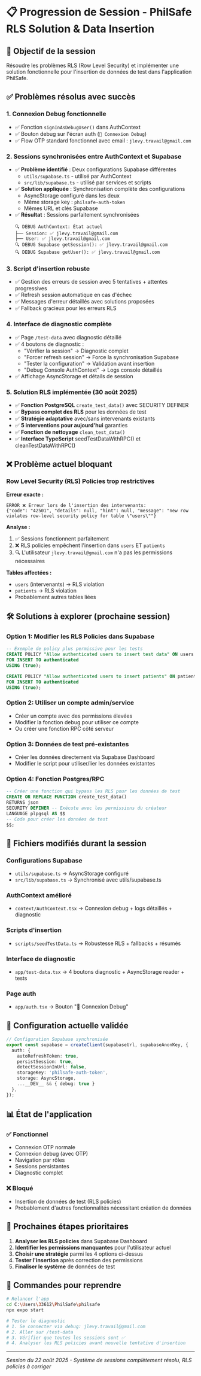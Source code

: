 # 📋 Progression de Session - PhilSafe RLS Solution & Data Insertion

## 🎯 Objectif de la session
Résoudre les problèmes RLS (Row Level Security) et implémenter une solution fonctionnelle pour l'insertion de données de test dans l'application PhilSafe.

## ✅ Problèmes résolus avec succès

### 1. **Connexion Debug fonctionnelle**
- ✅ Fonction `signInAsDebugUser()` dans AuthContext
- ✅ Bouton debug sur l'écran auth (`🔧 Connexion Debug`)
- ✅ Flow OTP standard fonctionnel avec email : `jlevy.travail@gmail.com`

### 2. **Sessions synchronisées entre AuthContext et Supabase**
- ✅ **Problème identifié** : Deux configurations Supabase différentes
  - `utils/supabase.ts` - utilisé par AuthContext
  - `src/lib/supabase.ts` - utilisé par services et scripts
- ✅ **Solution appliquée** : Synchronisation complète des configurations
  - AsyncStorage configuré dans les deux
  - Même storage key : `philsafe-auth-token`
  - Mêmes URL et clés Supabase
- ✅ **Résultat** : Sessions parfaitement synchronisées
  ```
  🔍 DEBUG AuthContext: État actuel
  ├── Session: ✅ jlevy.travail@gmail.com
  ├── User: ✅ jlevy.travail@gmail.com  
  🔍 DEBUG Supabase getSession(): ✅ jlevy.travail@gmail.com
  🔍 DEBUG Supabase getUser(): ✅ jlevy.travail@gmail.com
  ```

### 3. **Script d'insertion robuste**
- ✅ Gestion des erreurs de session avec 5 tentatives + attentes progressives
- ✅ Refresh session automatique en cas d'échec
- ✅ Messages d'erreur détaillés avec solutions proposées
- ✅ Fallback gracieux pour les erreurs RLS

### 4. **Interface de diagnostic complète**
- ✅ Page `/test-data` avec diagnostic détaillé
- ✅ 4 boutons de diagnostic :
  - "Vérifier la session" → Diagnostic complet
  - "Forcer refresh session" → Force la synchronisation Supabase
  - "Tester la configuration" → Validation avant insertion
  - "Debug Console AuthContext" → Logs console détaillés
- ✅ Affichage AsyncStorage et détails de session

### 5. **Solution RLS implémentée (30 août 2025)**
- ✅ **Fonction PostgreSQL** `create_test_data()` avec SECURITY DEFINER
- ✅ **Bypass complet des RLS** pour les données de test
- ✅ **Stratégie adaptative** avec/sans intervenants existants
- ✅ **5 interventions pour aujourd'hui** garanties
- ✅ **Fonction de nettoyage** `clean_test_data()`
- ✅ **Interface TypeScript** seedTestDataWithRPC() et cleanTestDataWithRPC()

## ❌ Problème actuel bloquant

### **Row Level Security (RLS) Policies trop restrictives**

**Erreur exacte :**
```
ERROR ❌ Erreur lors de l'insertion des intervenants: 
{"code": "42501", "details": null, "hint": null, "message": "new row violates row-level security policy for table \"users\""}
```

**Analyse :**
1. ✅ Sessions fonctionnent parfaitement
2. ❌ RLS policies empêchent l'insertion dans `users` ET `patients`
3. 🔍 L'utilisateur `jlevy.travail@gmail.com` n'a pas les permissions nécessaires

**Tables affectées :**
- `users` (intervenants) → RLS violation
- `patients` → RLS violation  
- Probablement autres tables liées

## 🛠️ Solutions à explorer (prochaine session)

### Option 1: Modifier les RLS Policies dans Supabase
```sql
-- Exemple de policy plus permissive pour les tests
CREATE POLICY "Allow authenticated users to insert test data" ON users
FOR INSERT TO authenticated
USING (true);

CREATE POLICY "Allow authenticated users to insert patients" ON patients  
FOR INSERT TO authenticated
USING (true);
```

### Option 2: Utiliser un compte admin/service
- Créer un compte avec des permissions élevées
- Modifier la fonction debug pour utiliser ce compte
- Ou créer une fonction RPC côté serveur

### Option 3: Données de test pré-existantes
- Créer les données directement via Supabase Dashboard
- Modifier le script pour utiliser/lier les données existantes

### Option 4: Fonction Postgres/RPC
```sql
-- Créer une fonction qui bypass les RLS pour les données de test
CREATE OR REPLACE FUNCTION create_test_data()
RETURNS json
SECURITY DEFINER -- Exécute avec les permissions du créateur
LANGUAGE plpgsql AS $$
-- Code pour créer les données de test
$$;
```

## 📂 Fichiers modifiés durant la session

### Configurations Supabase
- `utils/supabase.ts` → AsyncStorage configuré
- `src/lib/supabase.ts` → Synchronisé avec utils/supabase.ts

### AuthContext amélioré  
- `context/AuthContext.tsx` → Connexion debug + logs détaillés + diagnostic

### Scripts d'insertion
- `scripts/seedTestData.ts` → Robustesse RLS + fallbacks + résumés

### Interface de diagnostic
- `app/test-data.tsx` → 4 boutons diagnostic + AsyncStorage reader + tests

### Page auth
- `app/auth.tsx` → Bouton "🔧 Connexion Debug"

## 🔧 Configuration actuelle validée

```typescript
// Configuration Supabase synchronisée
export const supabase = createClient(supabaseUrl, supabaseAnonKey, {
  auth: {
    autoRefreshToken: true,
    persistSession: true,
    detectSessionInUrl: false,
    storageKey: 'philsafe-auth-token',
    storage: AsyncStorage,
    ...__DEV__ && { debug: true }
  },
});
```

## 📊 État de l'application

### ✅ Fonctionnel
- Connexion OTP normale
- Connexion debug (avec OTP)
- Navigation par rôles
- Sessions persistantes
- Diagnostic complet

### ❌ Bloqué
- Insertion de données de test (RLS policies)
- Probablement d'autres fonctionnalités nécessitant création de données

## 🎯 Prochaines étapes prioritaires

1. **Analyser les RLS policies** dans Supabase Dashboard
2. **Identifier les permissions manquantes** pour l'utilisateur actuel
3. **Choisir une stratégie** parmi les 4 options ci-dessus
4. **Tester l'insertion** après correction des permissions
5. **Finaliser le système** de données de test

## 💾 Commandes pour reprendre

```bash
# Relancer l'app
cd C:\Users\33612\PhilSafe\philsafe
npx expo start

# Tester le diagnostic
# 1. Se connecter via debug: jlevy.travail@gmail.com
# 2. Aller sur /test-data
# 3. Vérifier que toutes les sessions sont ✅
# 4. Analyser les RLS policies avant nouvelle tentative d'insertion
```

---
*Session du 22 août 2025 - Système de sessions complètement résolu, RLS policies à corriger*
